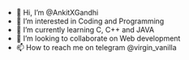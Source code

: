 - 👋 Hi, I’m @AnkitXGandhi
- 👀 I’m interested in Coding and Programming
- 🌱 I’m currently learning C, C++ and JAVA
- 💞️ I’m looking to collaborate on Web development
- 📫 How to reach me on telegram @virgin_vanilla

<!---
AnkitXGandhi/AnkitXGandhi is a ✨ special ✨ repository because its `README.md` (this file) appears on your GitHub profile.
You can click the Preview link to take a look at your changes.
--->
